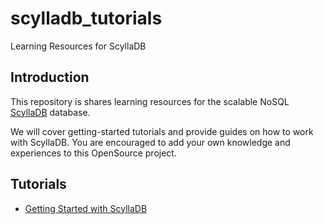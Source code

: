 # scylladb_tutorials

Learning Resources for ScyllaDB

## Introduction

This repository is shares learning resources for the scalable NoSQL  [ScyllaDB](https://www.scylladb.com/) database.

We will cover getting-started tutorials and provide guides on how to work with ScyllaDB.
You are encouraged to add your own knowledge and experiences to this OpenSource project.

## Tutorials

- [Getting Started with ScyllaDB](./tutorials/getting_started/README.md)